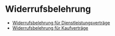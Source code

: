 # Widerrufsbelehrung

* [Widerrufsbelehrung für Dienstleistungsverträge](/widerrufsbelehrung-dienstleistung.html)
* [Widerrufsbelehrung für Kaufverträge](/widerrufsbelehrung-kauf.html)
